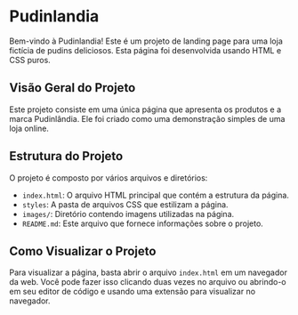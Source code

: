 # Pudinlandia

Bem-vindo à Pudinlandia! Este é um projeto de landing page para uma loja fictícia de pudins deliciosos. Esta página foi desenvolvida usando HTML e CSS puros.

## Visão Geral do Projeto

Este projeto consiste em uma única página que apresenta os produtos e a marca Pudinlândia. Ele foi criado como uma demonstração simples de uma loja online.

## Estrutura do Projeto

O projeto é composto por vários arquivos e diretórios:

- `index.html`: O arquivo HTML principal que contém a estrutura da página.
- `styles`: A pasta de arquivos CSS que estilizam a página.
- `images/`: Diretório contendo imagens utilizadas na página.
- `README.md`: Este arquivo que fornece informações sobre o projeto.

## Como Visualizar o Projeto

Para visualizar a página, basta abrir o arquivo `index.html` em um navegador da web. Você pode fazer isso clicando duas vezes no arquivo ou abrindo-o em seu editor de código e usando uma extensão para visualizar no navegador.
